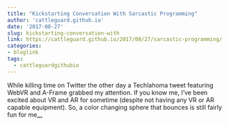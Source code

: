 ```yaml
---
title: "Kickstarting Conversation With Sarcastic Programming"
author: 'cattleguard.github.io'
date: '2017-08-27'
slug: kickstarting-conversation-with
link: https://cattleguard.github.io/2017/08/27/sarcastic-programming/
categories:
- bloglink
tags:
  - cattleguardgithubio
---
```


While killing time on Twitter the other day a Techlahoma tweet featuring WebVR and A-Frame grabbed my attention. If you know me, I’ve been excited about VR and AR for sometime (despite not having any VR or AR capable equipment). So, a color changing sphere that bounces is still fairly fun for me[... <i class="fas fa-external-link-alt"></i>](https://cattleguard.github.io/2017/08/27/sarcastic-programming/)

